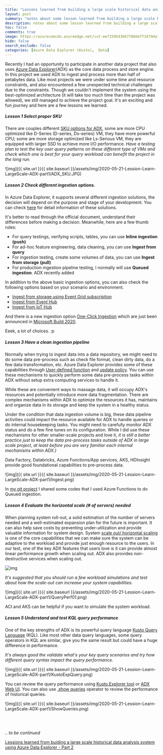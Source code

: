 ```yaml
---
title: "Lessons learned from building a large scale historical data analysis system using Azure Data Explorer - Part 1"
layout: post
summary: "notes about some lesson learned from building a large scale historical data analysis system that has hundreds of terabytes data using Microsoft Azure Data Explorer"
description: notes about some lesson learned from building a large scale historical data analysis system that has hundreds of terabytes data using Microsoft Azure Data Explorer
toc: false
comments: true
image: https://azurecomcdn.azureedge.net/cvt-ee71595d3667788def73479da1629d673313a0b081e460fc596839b82f34a2df/images/page/services/machine-learning/mlops/steps/mlops-slide1-step3.svg
hide: false
search_exclude: false
categories: [Azure Data Explorer (Kusto),  Data]
---
```


Recently I had an opportunity to participate in another data project that also uses [Azure Data Explorer](https://azure.microsoft.com/en-in/services/data-explorer/)(ADX) as the core data process and store engine. In this project we used ADX to ingest and process more than half of petabytes data. Like most projects we were under some time and resource constraints, and also encountered a few unexpected technical challenges due to the constraints. Though we couldn't implement the system using the best-optimized architecture (it will take too much time than the project was allowed), we still managed to achieve the project goal. It's an exciting and fun journey and here are a few lessons we learned. 

##### Lesson 1 Select proper SKU

There are couples different [SKU options for ADX](https://docs.microsoft.com/en-us/azure/data-explorer/manage-cluster-choose-sku), some are more CPU optimized like D-Series (D-series, Ds-series) VM, they have more powerful CPU; some are more storage optimized like Ls-Serious VM, they are equipped with larger SSD to achieve more I/O performance. _Have a testing plan to test the key user query patterns on these different type of VMs and check which one is best for your query workload can benefit the project in the long run._

![img]({{ site.url }}{{ site.baseurl }}/assets/img/2020-05-21-Lession-Learn-LargeScale-ADX-part1/ADX_SKU.JPG)


##### Lesson 2 Check different ingestion options. 

In Azure Data Explorer, it supports several different ingestion solutions, the decision will depend on the purpose and stage of your development. You can check [here](https://docs.microsoft.com/en-us/azure/data-explorer/kusto/management/data-ingestion/#ingestion-methods) for detail information of these solutions.

It's better to read through the official document, understand their differences before making a decision. Meanwhile, here are a few thumb rules:  

* For query testings, verifying scripts, tables, you can use __Inline ingestion (push)__
* For ad-hoc feature engineering, data cleaning, you can use __Ingest from query__
* For ingestion testing, create some volumes of data, you can use __Ingest from storage (pull)__
* For production ingestion pipeline testing, I normally will use __Queued ingestion__. ADX recently added 

In addition to the above basic ingestion options, you can also check the following options based on your scenario and environment. 

* [Ingest from storage using Event Grid subscription](https://docs.microsoft.com/en-us/azure/data-explorer/kusto/management/data-ingestion/eventgrid)
* [Ingest from Event Hub](https://docs.microsoft.com/en-us/azure/data-explorer/kusto/management/data-ingestion/eventhub)
* [Ingest from IoT Hub](https://docs.microsoft.com/en-us/azure/data-explorer/kusto/management/data-ingestion/iothub)

And there is a new ingestion option [One-Click Ingestion](https://docs.microsoft.com/en-us/azure/data-explorer/ingest-data-one-click) which are just been announced in [Microsoft Build 2020](https://mybuild.microsoft.com/). 

Eeek, a lot of choices. :p


##### Lesson 3 Have a clean ingestion pipeline 

Normally when trying to ingest data into a data repository, we might need to do some data pre-process such as check file format, clean dirty data, do a few data transformation, etc. Azure Data Explorer provides some of these capabilities through [User-defined function](https://docs.microsoft.com/en-us/azure/data-explorer/kusto/query/functions/user-defined-functions) and [update policy](https://docs.microsoft.com/en-us/azure/data-explorer/kusto/management/update-policy). You can use these mechanisms to quickly perform some data pre-process tasks within ADX without setup extra computing services to handle it. 

While these are convenient ways to massage data, it will occupy ADX's resources and potentially introduce more data fragmentation. There are complex mechanisms within ADX to optimize the resources it has, maintains and organize data in its storage and keep the system in a healthy status. 

Under the condition that data ingestion volume is big, these data pipeline activities could impact the resource available for ADX to handle queries or do internal housekeeping tasks. You might need to carefully monitor ADX status and do a few fine tunes on its configuration. While I did use these mechanisms for other smaller-scale projects and love it, _it is still a better practice just to keep the data pre-process tasks outside of ADX in large scale project, at least before you are very familiar each internal mechanisms within ADX.)_  

Data Factory, Databricks, Azure Functions/App services, AKS, HDInsight provide good foundational capabilities to pre-process data. 

![img]({{ site.url }}{{ site.baseurl }}/assets/img/2020-05-21-Lession-Learn-LargeScale-ADX-part1/Ingest.png)



In [my git project](https://github.com/Herman-Wu/ADXAutoFileIngestion) I shared some codes that I used Azure Functions to do Queued ingestion. 

##### Lesson 4 Evaluate the horizontal scale (# of servers) needed  

When planning system roll-out, a solid estimation of the number of servers needed and a well-estimated expansion plan for the future is important. It can also help save costs by preventing under-utilization and provide valuable information for system design. System [scale out/ horizontal scaling](https://docs.microsoft.com/en-us/azure/data-explorer/manage-cluster-horizontal-scaling) is one of the core capabilities that we can make sure the system can be adaptive to the workload and provide just enough resource to the users. In our test, one of the key ADX features that users love is it can provide almost linear performance growth when scaling out. ADX also provides non-destructive services when scaling out.

![img](https://docs.microsoft.com/en-us/azure/data-explorer/media/manage-cluster-horizontal-scaling/manual-scale-method.png)


_It's suggested that you should run a few workload simulations and test about how the scale-out can increase your system capabilities._

![img]({{ site.url }}{{ site.baseurl }}/assets/img/2020-05-21-Lession-Learn-LargeScale-ADX-part1/QueryPerf01.png)


ACI and AKS can be helpful if you want to simulate the system workload. 

##### Lesson 5 Understand and test KQL query performance   

One of the key strengths of ADX is its powerful query language [Kusto Query Language](https://docs.microsoft.com/en-us/azure/data-explorer/kusto/query/) (KQL). Like most other data query languages, some query operators in KQL are similar, give you the same result but could have a huge difference in performance. 

_It's always good the validate what's your key query scenarios and try how different query syntax impact the query performance._ 

![img]({{ site.url }}{{ site.baseurl }}/assets/img/2020-05-21-Lession-Learn-LargeScale-ADX-part1/KustoExpQuery.png)

You can review the query performance using [Kusto.Explorer tool](https://docs.microsoft.com/en-us/azure/data-explorer/kusto/tools/kusto-explorer) or [ADX Web UI](https://dataexplorer.azure.com/). You can also use [.show queries](https://docs.microsoft.com/en-us/azure/data-explorer/kusto/management/queries) operator to review the performance of historical queries. 

![img]({{ site.url }}{{ site.baseurl }}/assets/img/2020-05-21-Lession-Learn-LargeScale-ADX-part1/ShowQueries.png)

<br>
<br>

_.. to be continued_ 

[Lessions learned from buiding a large scale historical data analysis system using Azure Data Explorer - Part 2](https://herman-wu.github.io/blogs/azure%20data%20explorer/kusto/data/kql/azure/2020/05/25/Lession-Learn-LargeScale-ADX-part2.html)
